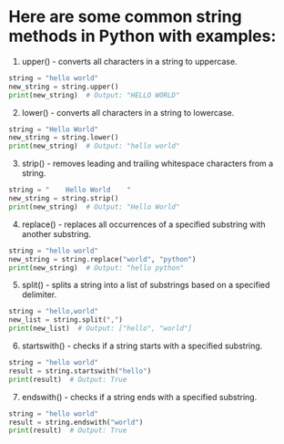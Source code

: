 # Here are some common string methods in Python with examples:

1. upper() - converts all characters in a string to uppercase.

```python
string = "hello world"
new_string = string.upper()
print(new_string)  # Output: "HELLO WORLD"
```

2. lower() - converts all characters in a string to lowercase.

```python
string = "Hello World"
new_string = string.lower()
print(new_string)  # Output: "hello world"
```

3. strip() - removes leading and trailing whitespace characters from a string.

```python
string = "    Hello World    "
new_string = string.strip()
print(new_string)  # Output: "Hello World"
```

4. replace() - replaces all occurrences of a specified substring with another substring.

```python
string = "hello world"
new_string = string.replace("world", "python")
print(new_string)  # Output: "hello python"
```

5. split() - splits a string into a list of substrings based on a specified delimiter.

```python
string = "hello,world"
new_list = string.split(",")
print(new_list)  # Output: ["hello", "world"]
```

6. startswith() - checks if a string starts with a specified substring.

```python
string = "hello world"
result = string.startswith("hello")
print(result)  # Output: True

```

7. endswith() - checks if a string ends with a specified substring.

```python
string = "hello world"
result = string.endswith("world")
print(result)  # Output: True

```
